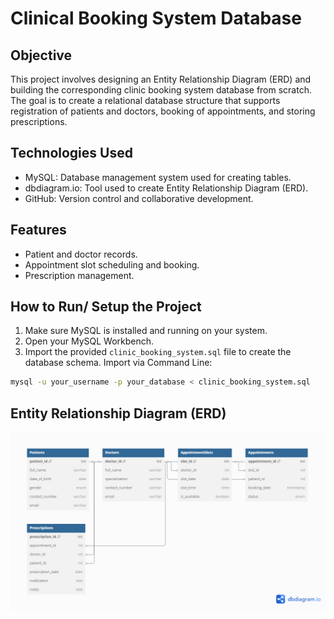 # **Clinical Booking System Database**

## Objective
This project involves designing an Entity Relationship Diagram (ERD) and building the
corresponding clinic booking system database from scratch. The goal is to create a relational 
database structure that supports registration of patients and doctors, booking of 
appointments, and storing prescriptions.

## Technologies Used
- MySQL: Database management system used for creating tables.
- dbdiagram.io: Tool used to create Entity Relationship Diagram (ERD).
- GitHub: Version control and collaborative development.

## Features
- Patient and doctor records.
- Appointment slot scheduling and booking.
- Prescription management.

## How to Run/ Setup the Project
1. Make sure MySQL is installed and running on your system.
2. Open your MySQL Workbench.
3. Import the provided `clinic_booking_system.sql` file to create the database schema.
Import via Command Line:
```bash
mysql -u your_username -p your_database < clinic_booking_system.sql
```

## Entity Relationship Diagram (ERD)
![Entity Relationship Diagram](Clinic_booking.png)






